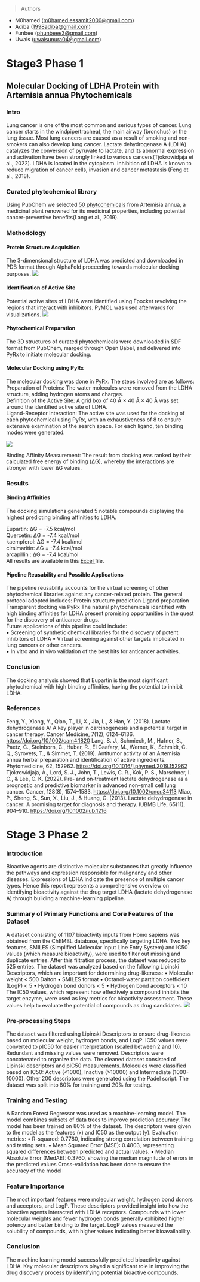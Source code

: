 > Authors 
- M0hamed (m0hamed.essamit2000@gmail.com)
- Adiba (1998adiba@gmail.com)
- Funbee (phunbeee3@gmail.com)
- Uwais (uwaisunura04@gmail.com)

# Stage3 Phase 1
## Molecular Docking of LDHA Protein with Artemisia annua Phytochemicals
### Intro
Lung cancer is one of the most common and serious types of cancer. Lung cancer starts in the windpipe(trachea), the main airway (bronchus) or the lung tissue. Most lung cancers are caused as a result of smoking and non-smokers can also develop lung cancer.
Lactate dehydrogenase A (LDHA) catalyzes the conversion of pyruvate to lactate, and its abnormal expression and activation have been strongly linked to various cancers(Tjokrowidjaja et al., 2022). LDHA is located in the cytoplasm. Inhibition of LDHA is known to reduce migration of cancer cells, invasion and cancer metastasis (Feng et al., 2018).

### Curated phytochemical library
Using PubChem we selected <a href='images/Metabolites.docx'>50 phytochemicals</a> from Artemisia annua, a medicinal plant renowned for its medicinal properties, including potential cancer-preventive benefits(Lang et al., 2019).

### Methodology
#### Protein Structure Acquisition  
The 3-dimensional structure of LDHA was predicted and downloaded in PDB format through AlphaFold proceeding towards molecular docking purposes.
<image src="images/LDHA.png">
#### Identification of Active Site  
Potential active sites of LDHA were identified using Fpocket revolving the regions that interact with inhibitors. PyMOL was used afterwards for visualizations.
<image src="images/LDHA_active_site.png">
#### Phytochemical Preparation  
The 3D structures of curated phytochemicals were downloaded in SDF format from PubChem, marged through Open Babel, and delivered into PyRx to initiate molecular docking. 
#### Molecular Docking using PyRx  
The molecular docking was done in PyRx. The steps involved are as follows:  
Preparation of Proteins: The water molecules were removed from the LDHA structure, adding hydrogen atoms and charges.  
Definition of the Active Site: A grid box of 40 Å × 40 Å × 40 Å was set around the identified active site of LDHA.  
Ligand-Receptor Interaction: The active site was used for the docking of each phytochemical using PyRx, with an exhaustiveness of 8 to ensure extensive examination of the search space. For each ligand, ten binding modes were generated.  

<img src="images/LDHA_ligand.png">

Binding Affinity Measurement: The result from docking was ranked by their calculated free energy of binding (ΔG), whereby the interactions are stronger with lower ΔG values.
### Results  
#### Binding Affinities  
The docking simulations generated 5 notable compounds displaying the highest predicting binding affinities to LDHA. 

Eupartin: ΔG = -7.5 kcal/mol  
Quercetin: ΔG = -7.4 kcal/mol  
kaempferol: ΔG = -7.4 kcal/mol  
cirsimaritin: ΔG = -7.4 kcal/mol  
arcapillin : ΔG = -7.4 kcal/mol  
All results are available in this <a href='images/LDHA_binding.csv'> Excel </a> file.
#### Pipeline Reusability and Possible Applications  
The pipeline reusability accounts for the virtual screening of other phytochemical libraries against any cancer-related protein. The general protocol adopted includes: 
     Protein structure prediction 
     Ligand preparation 
     Transparent docking via PyRx 
The natural phytochemicals identified with high binding affinities for LDHA present promising opportunities in the quest for the discovery of anticancer drugs.  
Future applications of this pipeline could include:  
• Screening of synthetic chemical libraries for the discovery of potent inhibitors of LDHA
• Virtual screening against other targets implicated in lung cancers or other cancers.  
• In vitro and in vivo validation of the best hits for anticancer activities.  

### Conclusion
The docking analysis showed that Eupartin is the most significant phytochemical with high binding affinities, having the potential to inhibit LDHA.
### References
Feng, Y., Xiong, Y., Qiao, T., Li, X., Jia, L., & Han, Y. (2018). Lactate dehydrogenase A: A key player in carcinogenesis and a potential target in cancer therapy. Cancer Medicine, 7(12), 6124–6136. https://doi.org/10.1002/cam4.1820
Lang, S. J., Schmiech, M., Hafner, S., Paetz, C., Steinborn, C., Huber, R., El Gaafary, M., Werner, K., Schmidt, C. Q., Syrovets, T., & Simmet, T. (2019). Antitumor activity of an Artemisia annua herbal preparation and identification of active ingredients. Phytomedicine, 62, 152962. https://doi.org/10.1016/j.phymed.2019.152962
Tjokrowidjaja, A., Lord, S. J., John, T., Lewis, C. R., Kok, P. S., Marschner, I. C., & Lee, C. K. (2022). Pre‐ and on‐treatment lactate dehydrogenase as a prognostic and predictive biomarker in advanced non–small cell lung cancer. Cancer, 128(8), 1574–1583. https://doi.org/10.1002/cncr.34113
Miao, P., Sheng, S., Sun, X., Liu, J., & Huang, G. (2013). Lactate dehydrogenase in cancer: A promising target for diagnosis and therapy. IUBMB Life, 65(11), 904–910. https://doi.org/10.1002/iub.1216

# Stage 3 Phase 2

### Introduction
Bioactive agents are distinctive molecular substances that greatly influence the pathways and  expression responsible for malignancy and other diseases. Expressions of LDHA indicate the presence of multiple cancer types. Hence this report represents a comprehensive overview on identifying bioactivity against the drug target LDHA (lactate dehydrogenase A) through building a machine-learning pipeline. 
### Summary of Primary Functions and Core Features of the Dataset
A dataset consisting of 1107 bioactivity inputs from Homo sapiens was obtained from the ChEMBL database, specifically targeting LDHA. Two key features, SMILES (Simplified Molecular Input Line Entry System) and IC50 values (which measure bioactivity), were used to filter out missing and duplicate entries. After this filtration process, the dataset was reduced to 525 entries. The dataset was analyzed based on the following Lipinski Descriptors, which are important for determining drug-likeness:
•	Molecular weight < 500 Dalton
•	SMILES format
•	Octanol-water partition coefficient (LogP) < 5
•	Hydrogen bond donors < 5
•	Hydrogen bond acceptors < 10
The IC50 values, which represent how effectively a compound inhibits the target enzyme, were used as key metrics for bioactivity assessment. These values help to evaluate the potential of compounds as drug candidates.
<img src='images/classes.png'>

### Pre-processing Steps
The dataset was filtered using Lipinski Descriptors to ensure drug-likeness based on molecular weight, hydrogen bonds, and LogP. IC50 values were converted to pIC50 for easier interpretation (scaled between 2 and 10). Redundant and missing values were removed. Descriptors were concatenated to organize the data. The cleaned dataset consisted of Lipinski descriptors and pIC50 measurements. Molecules were classified based on IC50: Active (<1000), Inactive (>10000) and Intermediate (1000-10000). Other 200 descriptors were generated using the Padel script. The dataset was split into 80% for training and 20% for testing.

### Training and Testing
A Random Forest Regressor was used as a machine-learning model. The model combines subsets of data trees to improve prediction accuracy. 
The model has been trained on 80% of the dataset. The descriptors were given to the model as the features (x) and IC50 as the output (y).
Evaluation metrics:
•	R-squared: 0.7780, indicating strong correlation between training and testing sets.
•	Mean Squared Error (MSE): 0.4803, representing squared differences between predicted and actual values.
•	Median Absolute Error (MedAE): 0.3760, showing the median magnitude of errors in the predicted values 
Cross-validation has been done to ensure the accuracy of the model

### Feature Importance
The most important features were molecular weight, hydrogen bond donors and acceptors, and LogP. These descriptors provided insight into how the bioactive agents interacted with LDHA receptors. Compounds with lower molecular weights and fewer hydrogen bonds generally exhibited higher potency and better binding to the target. LogP values measured the solubility of compounds, with higher values indicating better bioavailability.
### Conclusion
The machine learning model successfully predicted bioactivity against LDHA. Key molecular descriptors played a significant role in improving the drug discovery process by identifying potential bioactive compounds.

